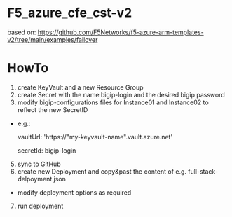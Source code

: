 # F5_azure_cfe_cst-v2
based on: https://github.com/F5Networks/f5-azure-arm-templates-v2/tree/main/examples/failover

# HowTo

1. create KeyVault and a new Resource Group
2. create Secret with the name bigip-login and the desired bigip password
3. modify bigip-configurations files for Instance01 and Instance02 to reflect the new SecretID
- e.g.: 
    
    vaultUrl: 'https://"my-keyvault-name".vault.azure.net'
    
    secretId: bigip-login
5. sync to GitHub
6. create new Deployment and copy&past the content of e.g. full-stack-delpoyment.json
- modify deployment options as required
7. run deployment
